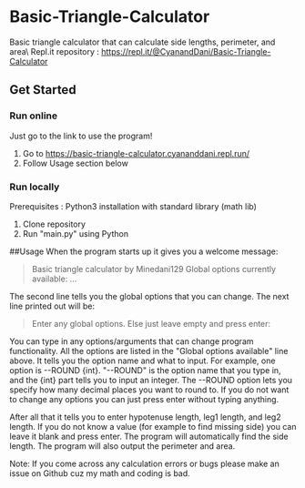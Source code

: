 # Basic-Triangle-Calculator
Basic triangle calculator that can calculate side lengths, perimeter, and area\\
Repl.it repository : https://repl.it/@CyanandDani/Basic-Triangle-Calculator

## Get Started
### Run online
Just go to the link to use the program!
1. Go to https://basic-triangle-calculator.cyananddani.repl.run/
2. Follow Usage section below
### Run locally
Prerequisites : Python3 installation with standard library (math lib)
1. Clone repository
2. Run "main.py" using Python

##Usage
When the program starts up it gives you a welcome message:
> Basic triangle calculator by Minedani129
> Global options currently available: ...

The second line tells you the global options that you can change.
The next line printed out will be:
> Enter any global options. Else just leave empty and press enter:

You can type in any options/arguments that can change program functionality. All the options are listed in the "Global options available" line above. It tells you the option name and what to input. For example, one option is --ROUND \{int}. "--ROUND" is the option name that you type in, and the \{int} part tells you to input an integer.
The --ROUND option lets you specify how many decimal places you want to round to.
If you do not want to change any options you can just press enter without typing anything.

After all that it tells you to enter hypotenuse length, leg1 length, and leg2 length. If you do not know a value (for example to find missing side) you can leave it blank and press enter. The program will automatically find the side length.
The program will also output the perimeter and area. 

Note: If you come across any calculation errors or bugs please make an issue on Github cuz my math and coding is bad.




